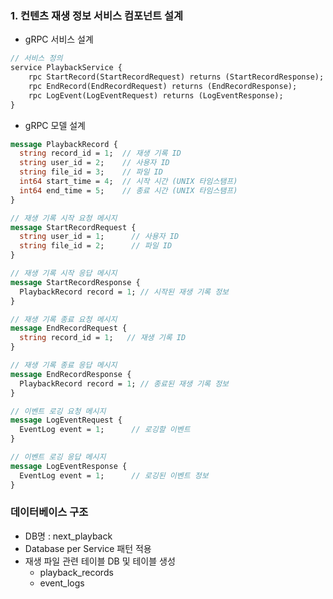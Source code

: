 ### 1. 컨텐츠 재생 정보 서비스 컴포넌트 설계
- gRPC 서비스 설계
```protobuf
// 서비스 정의
service PlaybackService {
    rpc StartRecord(StartRecordRequest) returns (StartRecordResponse);
    rpc EndRecord(EndRecordRequest) returns (EndRecordResponse);
    rpc LogEvent(LogEventRequest) returns (LogEventResponse);
}
```

- gRPC 모델 설계
```protobuf
message PlaybackRecord {
  string record_id = 1;  // 재생 기록 ID
  string user_id = 2;    // 사용자 ID
  string file_id = 3;    // 파일 ID
  int64 start_time = 4;  // 시작 시간 (UNIX 타임스탬프)
  int64 end_time = 5;    // 종료 시간 (UNIX 타임스탬프)
}

// 재생 기록 시작 요청 메시지
message StartRecordRequest {
  string user_id = 1;      // 사용자 ID
  string file_id = 2;      // 파일 ID
}

// 재생 기록 시작 응답 메시지
message StartRecordResponse {
  PlaybackRecord record = 1; // 시작된 재생 기록 정보
}

// 재생 기록 종료 요청 메시지
message EndRecordRequest {
  string record_id = 1;   // 재생 기록 ID
}

// 재생 기록 종료 응답 메시지
message EndRecordResponse {
  PlaybackRecord record = 1; // 종료된 재생 기록 정보
}

// 이벤트 로깅 요청 메시지
message LogEventRequest {
  EventLog event = 1;      // 로깅할 이벤트
}

// 이벤트 로깅 응답 메시지
message LogEventResponse {
  EventLog event = 1;      // 로깅된 이벤트 정보
}
```

### 데이터베이스 구조
- DB명 : next_playback
- Database per Service 패턴 적용
- 재생 파일 관련 테이블 DB 및 테이블 생성
    - playback_records
    - event_logs